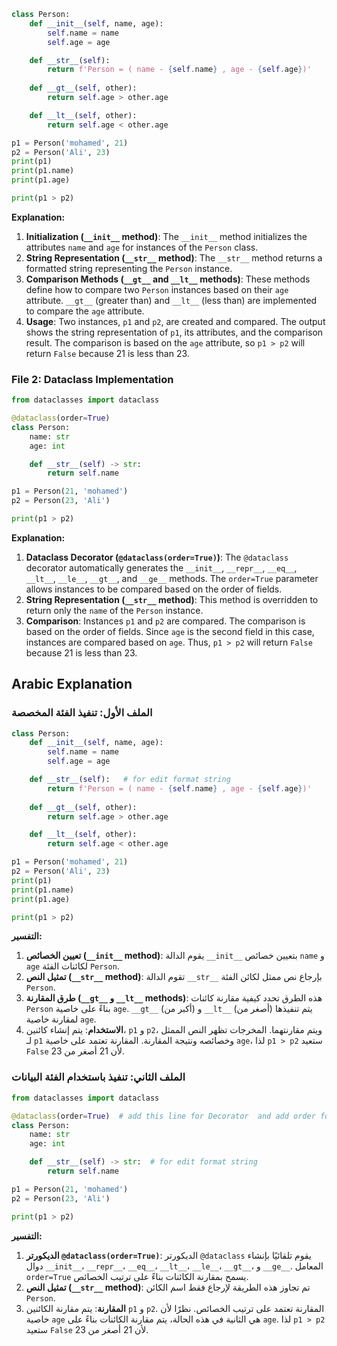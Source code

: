 

```python
class Person:
    def __init__(self, name, age):
        self.name = name 
        self.age = age

    def __str__(self):
        return f'Person = ( name - {self.name} , age - {self.age})'
    
    def __gt__(self, other):
        return self.age > other.age

    def __lt__(self, other):
        return self.age < other.age

p1 = Person('mohamed', 21)
p2 = Person('Ali', 23)
print(p1)
print(p1.name)
print(p1.age)

print(p1 > p2)
```

**Explanation:**

1. **Initialization (`__init__` method)**: The `__init__` method initializes the attributes `name` and `age` for instances of the `Person` class.
2. **String Representation (`__str__` method)**: The `__str__` method returns a formatted string representing the `Person` instance.
3. **Comparison Methods (`__gt__` and `__lt__` methods)**: These methods define how to compare two `Person` instances based on their `age` attribute. `__gt__` (greater than) and `__lt__` (less than) are implemented to compare the `age` attribute.
4. **Usage**: Two instances, `p1` and `p2`, are created and compared. The output shows the string representation of `p1`, its attributes, and the comparison result. The comparison is based on the `age` attribute, so `p1 > p2` will return `False` because 21 is less than 23.

### File 2: Dataclass Implementation

```python
from dataclasses import dataclass

@dataclass(order=True)
class Person:
    name: str
    age: int

    def __str__(self) -> str:
        return self.name

p1 = Person(21, 'mohamed')
p2 = Person(23, 'Ali')

print(p1 > p2)
```

**Explanation:**

1. **Dataclass Decorator (`@dataclass(order=True)`)**: The `@dataclass` decorator automatically generates the `__init__`, `__repr__`, `__eq__`, `__lt__`, `__le__`, `__gt__`, and `__ge__` methods. The `order=True` parameter allows instances to be compared based on the order of fields.
2. **String Representation (`__str__` method)**: This method is overridden to return only the `name` of the `Person` instance.
3. **Comparison**: Instances `p1` and `p2` are compared. The comparison is based on the order of fields. Since `age` is the second field in this case, instances are compared based on `age`. Thus, `p1 > p2` will return `False` because 21 is less than 23.

## Arabic Explanation

### الملف الأول: تنفيذ الفئة المخصصة

```python
class Person:
    def __init__(self, name, age):
        self.name = name 
        self.age = age

    def __str__(self):   # for edit format string 
        return f'Person = ( name - {self.name} , age - {self.age})'
    
    def __gt__(self, other):
        return self.age > other.age

    def __lt__(self, other):
        return self.age < other.age

p1 = Person('mohamed', 21)
p2 = Person('Ali', 23)
print(p1)
print(p1.name)
print(p1.age)

print(p1 > p2)
```

**التفسير:**

1. **تعيين الخصائص (`__init__` method)**: يقوم الدالة `__init__` بتعيين خصائص `name` و `age` لكائنات الفئة `Person`.
2. **تمثيل النص (`__str__` method)**: تقوم الدالة `__str__` بإرجاع نص ممثل لكائن الفئة `Person`.
3. **طرق المقارنة (`__gt__` و `__lt__` methods)**: هذه الطرق تحدد كيفية مقارنة كائنات `Person` بناءً على خاصية `age`. `__gt__` (أكبر من) و `__lt__` (أصغر من) يتم تنفيذها لمقارنة خاصية `age`.
4. **الاستخدام**: يتم إنشاء كائنين، `p1` و `p2`، ويتم مقارنتهما. المخرجات تظهر النص الممثل لـ `p1` وخصائصه ونتيجة المقارنة. المقارنة تعتمد على خاصية `age`، لذا `p1 > p2` ستعيد `False` لأن 21 أصغر من 23.

### الملف الثاني: تنفيذ باستخدام الفئة البيانات

```python
from dataclasses import dataclass

@dataclass(order=True)  # add this line for Decorator  and add order for < or > or = or <= or etc .... 
class Person:
    name: str
    age: int

    def __str__(self) -> str:  # for edit format string 
        return self.name

p1 = Person(21, 'mohamed')
p2 = Person(23, 'Ali')

print(p1 > p2)
```

**التفسير:**

1. **الديكورتر `@dataclass(order=True)`**: الديكورتر `@dataclass` يقوم تلقائيًا بإنشاء دوال `__init__`، `__repr__`، `__eq__`، `__lt__`، `__le__`، `__gt__`، و `__ge__`. المعامل `order=True` يسمح بمقارنة الكائنات بناءً على ترتيب الخصائص.
2. **تمثيل النص (`__str__` method)**: تم تجاوز هذه الطريقة لإرجاع فقط اسم الكائن `Person`.
3. **المقارنة**: يتم مقارنة الكائنين `p1` و `p2`. المقارنة تعتمد على ترتيب الخصائص. نظرًا لأن خاصية `age` هي الثانية في هذه الحالة، يتم مقارنة الكائنات بناءً على `age`. لذا `p1 > p2` ستعيد `False` لأن 21 أصغر من 23.

